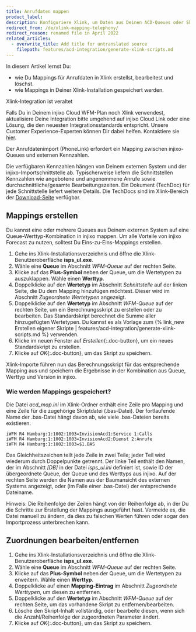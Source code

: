 ```yaml
---
title: Anrufdaten mappen
product_label:
description: Konfiguriere Xlink, um Daten aus Deinen ACD-Queues oder Skills in den richtigen injixo-Queues zu speichern.
redirect_from: /de/xlink-mapping-telephony/
redirect_reason: renamed file in April 2022
related_articles:
  - overwrite_title: Add title for untranslated source
    filepath: features/acd-integration/generate-xlink-scripts.md
---
```


In diesem Artikel lernst Du:

- wie Du Mappings für Anrufdaten in Xlink erstellst, bearbeitest und löschst.
- wie Mappings in Deiner Xlink-Installation gespeichert werden.

<div markdown="1" class="hint-box-default hint-box-red">

Xlink-Integration ist veraltet

Falls Du in Deinem injixo Cloud WFM-Plan noch Xlink verwendest, aktualisiere Deine Integration bitte umgehend auf injixo Cloud Link oder eine Lösung, die den neuesten Integrationsstandards entspricht. Unsere Customer Experience-Experten können Dir dabei helfen. Kontaktiere sie [hier](https://www.injixo.com/contact/?message_type=support-enquiry&message=Ich%20m%C3%B6chte%20Unterst%C3%BCtzung%20beim%20Update%20meiner%20Integration.%20Mir%20ist%20bewusst,%20dass%20dies%20notwendig%20ist,%20um%20den%20Datenimport%20zu%20injixo%20auch%20nach%20dem%2030.%20Januar%202023%20ohne%20Unterbrechung%20zu%20gew%C3%A4hrleisten.).

</div>

Der Anrufdatenimport (PhoneLink) erfordert ein Mapping zwischen injixo-Queues und externen Kennzahlen.

Die verfügbaren Kennzahlen hängen von Deinem externen System und der injixo-Importschnittstelle ab. Typischerweise liefern die Schnittstellen Kennzahlen wie angebotene und angenommene Anrufe sowie durchschnittliche/gesamte Bearbeitungszeiten. Ein Dokument (TechDoc) für jede Schnittstelle liefert weitere Details. Die TechDocs sind im Xlink-Bereich der [Download-Seite](https://www.injixo.com/support/downloads) verfügbar.

## Mappings erstellen

Du kannst eine oder mehrere Queues aus Deinem externen System auf eine Queue-Werttyp-Kombination in injixo mappen. Um alle Vorteile von injixo Forecast zu nutzen, solltest Du Eins-zu-Eins-Mappings erstellen.

1. Gehe ins Xlink-Installationsverzeichnis und öffne die Xlink-Benutzeroberfläche **isps_ul.exe**.
2. Wähle eine **Queue** im Abschnitt _WFM-Queue_ auf der rechten Seite.
3. Klicke auf das **Plus-Symbol** neben der Queue, um die Wertetypen zu auszuklappen. Wähle einen **Werttyp**.
4. Doppelklicke auf den **Wertetyp** im Abschnitt _Schnittstelle_ auf der linken Seite, die Du dem Mapping hinzufügen möchtest. Dieser wird im Abschnitt _Zugeordnete Wertetypen_ angezeigt.
5. Doppelklicke auf den **Wertetyp** im Abschnitt _WFM-Queue_ auf der rechten Seite, um ein Berechnungsskript zu erstellen oder zu bearbeiten. Das Standardskript berechnet die Summe aller hinzugefügten Wertetypen. Du kannst es als Vorlage zum {% link_new Erstellen eigener Skripte | features/acd-integration/generate-xlink-scripts.md %} verwenden.
6. Klicke im neuen Fenster auf _Erstellen_{:.doc-button}, um ein neues Standardskript zu erstellen.
7. Klicke auf _OK_{:.doc-button}, um das Skript zu speichern.

Xlink-Importe führen nun das Berechnungsskript für das entsprechende Mapping aus und speichern die Ergebnisse in der Kombination aus Queue, Werttyp und Version in injixo.

### Wie werden Mappings gespeichert?

Die Datei _acd_map.ini_ im Xlink-Ordner enthält eine Zeile pro Mapping und eine Zeile für die zugehörige Skriptdatei (.bas-Datei). Der fortlaufende Name der .bas-Datei hängt davon ab, wie viele .bas-Dateien bereits existieren.

```
iWFM R4 Hamburg:1:1002:1003=InvisionAcd1:Service 1:Calls
iWFM R4 Hamburg:1:1002:1003=InvisionAcd2:Dienst 2:Anrufe
iWFM R4 Hamburg:1:1002:1003=$1.BAS
```

Das Gleichheitszeichen teilt jede Zeile in zwei Teile; jeder Teil wird wiederum durch Doppelpunkte getrennt. Der linke Teil enthält den Namen, der im Abschnitt _[DB]_ in der Datei _isps_ul.ini_ definiert ist, sowie ID der übergeordnete Queue, der Queue und des Werttyps aus injixo. Auf der rechten Seite werden die Namen aus der Baumansicht des externen Systems angezeigt, oder (im Falle einer .bas-Datei) der entsprechende Dateiname.

Hinweis: Die Reihenfolge der Zeilen hängt von der Reihenfolge ab, in der Du die Schritte zur Erstellung der Mappings ausgeführt hast. Vermeide es, die Datei manuell zu ändern, da dies zu falschen Werten führen oder sogar den Importprozess unterbrechen kann.

## Zuordnungen bearbeiten/entfernen

1. Gehe ins Xlink-Installationsverzeichnis und öffne die Xlink-Benutzeroberfläche **isps_ul.exe**.
2. Wähle eine **Queue** im Abschnitt _WFM-Queue_ auf der rechten Seite.
3. Klicke auf das **Plus-Symbol** neben der Queue, um die Wertetypen zu erweitern. Wähle einen **Werttyp**.
4. Doppelklicke auf einen **Mapping-Eintrag** im Abschnitt _Zugeordnete Werttypen_, um diesen zu entfernen.
5. Doppelklicke auf den **Wertetyp** im Abschnitt _WFM-Queue_ auf der rechten Seite, um das vorhandene Skript zu entfernen/bearbeiten.
6. Lösche den Skript-Inhalt vollständig, oder bearbeite diesen, wenn sich die Anzahl/Reihenfolge der zugeordneten Parameter ändert.
7. Klicke auf _OK_{:.doc-button}, um das Skript zu speichern.
